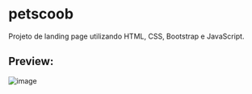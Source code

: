 # petscoob
Projeto de landing page utilizando HTML, CSS, Bootstrap e JavaScript.
## Preview:
![image](https://github.com/user-attachments/assets/dba50e20-e382-40d7-8828-289c8983f2f1)





